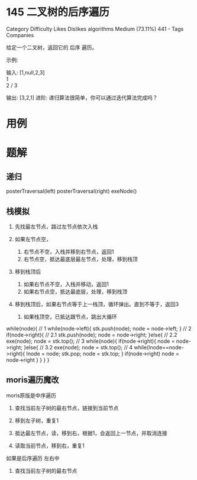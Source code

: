 # 145 二叉树的后序遍历
Category	Difficulty	Likes	Dislikes
algorithms	Medium (73.11%)	441	-
Tags
Companies

给定一个二叉树，返回它的 后序 遍历。

示例:

输入: [1,null,2,3]  
   1
    \
     2
    /
   3 

输出: [3,2,1]
进阶: 递归算法很简单，你可以通过迭代算法完成吗？

# 用例


# 题解

## 递归
posterTraversal(left)
posterTraversal(right)
exeNode()



## 栈模拟
1. 先找最左节点，路过左节点依次入栈

2. 如果左节点空，
   1. 右节点不空，入栈并移到右节点，返回1
   2. 右节点空，抵达最底层最左节点，处理，移到栈顶

3. 移到栈顶后
    1. 如果右节点不空，入栈并移动，返回1
    2. 如果右节点空，抵达最底层，处理，移到栈顶

4. 移到栈顶后，如果右节点等于上一栈顶，循环弹出。直到不等于，返回3
   1. 如果栈顶空，已抵达跟节点，跳出大循环



while(node){
// 1
while(node->left){
    stk.push(node);
    node = node->left;
}
// 2
if(node->right){
    // 2.1
    stk.push(node);
    node = node->right;
}else{
    // 2.2
    exe(node);
    node = stk.top();
    // 3
    while(node){
        if(node->right){
            node = node->right;
        }else{
            // 3.2
            exe(node);
            node = stk.top();
            // 4
            while(lnode==node->right){
                lnode = node;
                stk.pop;
                node = stk.top;
            }
            if(node->right)
            node = node->right
        }
    }
}
}


## moris遍历魔改

moris原版是中序遍历

1. 查找当前左子树的最右节点，链接到当前节点

2. 移到左子树，重复1

3. 抵达最左节点，读，移到右，根据1，会返回上一节点，并取消连接

4. 读取当前节点，移到右，重复1

如果是后序遍历 左右中

1. 查找当前左子树的最右节点





